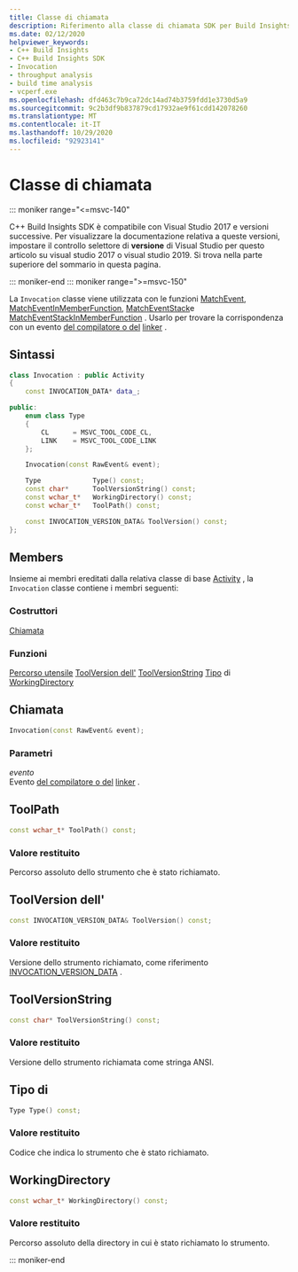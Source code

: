 ```yaml
---
title: Classe di chiamata
description: Riferimento alla classe di chiamata SDK per Build Insights di C++.
ms.date: 02/12/2020
helpviewer_keywords:
- C++ Build Insights
- C++ Build Insights SDK
- Invocation
- throughput analysis
- build time analysis
- vcperf.exe
ms.openlocfilehash: dfd463c7b9ca72dc14ad74b3759fdd1e3730d5a9
ms.sourcegitcommit: 9c2b3df9b837879cd17932ae9f61cdd142078260
ms.translationtype: MT
ms.contentlocale: it-IT
ms.lasthandoff: 10/29/2020
ms.locfileid: "92923141"
---
```

# <a name="invocation-class"></a>Classe di chiamata

::: moniker range="<=msvc-140"

C++ Build Insights SDK è compatibile con Visual Studio 2017 e versioni successive. Per visualizzare la documentazione relativa a queste versioni, impostare il controllo selettore di **versione** di Visual Studio per questo articolo su visual studio 2017 o visual studio 2019. Si trova nella parte superiore del sommario in questa pagina.

::: moniker-end
::: moniker range=">=msvc-150"

La `Invocation` classe viene utilizzata con le funzioni [MatchEvent](../functions/match-event.md), [MatchEventInMemberFunction](../functions/match-event-in-member-function.md), [MatchEventStack](../functions/match-event-stack.md)e [MatchEventStackInMemberFunction](../functions/match-event-stack-in-member-function.md) . Usarlo per trovare la corrispondenza con un evento [del compilatore o del](../event-table.md#compiler) [linker](../event-table.md#linker) .

## <a name="syntax"></a>Sintassi

```cpp
class Invocation : public Activity
{
    const INVOCATION_DATA* data_;

public:
    enum class Type
    {
        CL      = MSVC_TOOL_CODE_CL,
        LINK    = MSVC_TOOL_CODE_LINK
    };

    Invocation(const RawEvent& event);

    Type             Type() const;
    const char*      ToolVersionString() const;
    const wchar_t*   WorkingDirectory() const;
    const wchar_t*   ToolPath() const;

    const INVOCATION_VERSION_DATA& ToolVersion() const;
};
```

## <a name="members"></a>Members

Insieme ai membri ereditati dalla relativa classe di base [Activity](activity.md) , la `Invocation` classe contiene i membri seguenti:

### <a name="constructors"></a>Costruttori

[Chiamata](#invocation)

### <a name="functions"></a>Funzioni

[Percorso utensile](#tool-path) 
 [ToolVersion dell'](#tool-version) 
 [ToolVersionString](#tool-version-string) 
 [Tipo](#type) 
 di [WorkingDirectory](#working-directory)

## <a name="invocation"></a><a name="invocation"></a> Chiamata

```cpp
Invocation(const RawEvent& event);
```

### <a name="parameters"></a>Parametri

*evento*\
Evento [del compilatore o del](../event-table.md#compiler) [linker](../event-table.md#linker) .

## <a name="toolpath"></a><a name="tool-path"></a> ToolPath

```cpp
const wchar_t* ToolPath() const;
```

### <a name="return-value"></a>Valore restituito

Percorso assoluto dello strumento che è stato richiamato.

## <a name="toolversion"></a><a name="tool-version"></a> ToolVersion dell'

```cpp
const INVOCATION_VERSION_DATA& ToolVersion() const;
```

### <a name="return-value"></a>Valore restituito

Versione dello strumento richiamato, come riferimento [INVOCATION_VERSION_DATA](../c-event-data-types/invocation-version-data-struct.md) .

## <a name="toolversionstring"></a><a name="tool-version-string"></a> ToolVersionString

```cpp
const char* ToolVersionString() const;
```

### <a name="return-value"></a>Valore restituito

Versione dello strumento richiamata come stringa ANSI.

## <a name="type"></a>Tipo di <a name="type"></a>

```cpp
Type Type() const;
```

### <a name="return-value"></a>Valore restituito

Codice che indica lo strumento che è stato richiamato.

## <a name="workingdirectory"></a><a name="working-directory"></a> WorkingDirectory

```cpp
const wchar_t* WorkingDirectory() const;
```

### <a name="return-value"></a>Valore restituito

Percorso assoluto della directory in cui è stato richiamato lo strumento.

::: moniker-end
